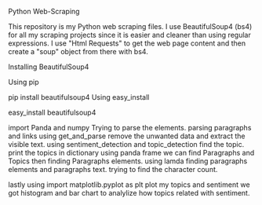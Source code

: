 Python Web-Scraping

This repository is my Python web scraping files. I use BeautifulSoup4 (bs4) for all my scraping projects since it is easier and cleaner than 
using regular expressions. I  use "Html Requests" to get the web page content and then create a "soup" object from there with bs4.

Installing BeautifulSoup4

Using pip

pip install beautifulsoup4
Using easy_install

easy_install beautifulsoup4

import Panda and numpy
Trying to parse the elements.
parsing paragraphs and links
using get_and_parse remove the unwanted data and extract the visible text.
using sentiment_detection and topic_detection find the topic.
print the topics in dictionary
using panda frame we can find Paragraphs and Topics
then finding Paragraphs elements.
using lamda finding paragraphs elements and paragraphs text.
trying to find the character count.

lastly using import matplotlib.pyplot as plt plot my topics and sentiment we got histogram and bar chart to analylize how topics related with sentiment.


